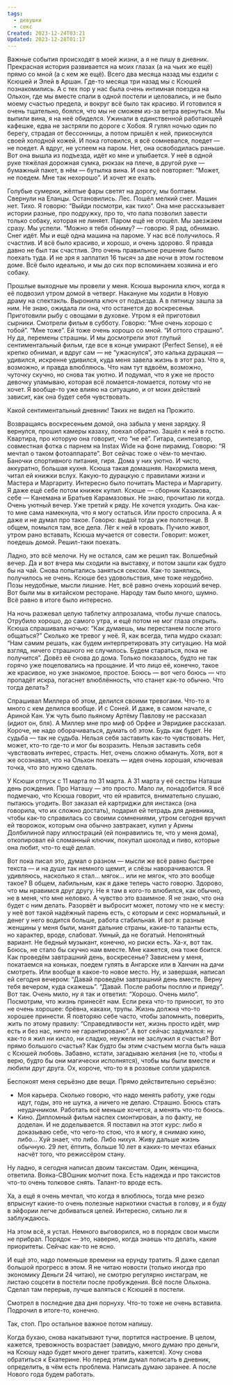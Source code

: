 ```yaml
---
tags:
  - девушки
  - секс
Created: 2023-12-24T03:21
Updated: 2023-12-28T01:17
---
```

Важные события происходят в моей жизни, а я не пишу в дневник. Прекрасная история развивается на моих глазах (а на чьих же ещё) прямо со мной (а с кем же ещё). Всего два месяца назад мы ездили с Ксюшей и Элей в Аршан. Где-то месяца три назад мы с Ксюшей познакомились. А с тех пор у нас была очень интимная поездка на Ольхон, где мы вместе спали в одной постели и целовались, и не было моему счастью предела, и вокруг всё было так красиво. И готовился я очень тщательно, боялся, что мы не сможем из-за ветра вернуться. Мы выпили вина, я на неё обиделся. Ужинали в единственной работающей кафешке, едва не застряли по дороге с Хобоя. Я гулял ночью один по берегу, страдая от бессонницы, а потом пришёл к ней, прикоснулся своей холодной кожей. И пока готовился, я всё сомневался, поедет — не поедет. А вдруг, не успеем на паром. Нет, она освободилась раньше. Вот она вышла из подъезда, идёт ко мне и улыбается. У неё в одной руке тяжёлая дорожная сумка, рюкзак на плече, в другой руке — бумажный пакет, в нём — бутылка вина. И она всё повторяет: “Может, не поедем. Мне так нехорошо”. И хочет же ехать.

Голубые сумерки, жёлтые фары светят на дорогу, мы болтаем. Свернули на Еланцы. Остановились. Лес. Пошёл мелкий снег. Машин нет. Тихо. Я говорю: “Выйди посмотри, как тихо”. Она мне рассказывает истории разные, про подружку, про то, что папа позволил завести только собаку, которая не линяет. Паром ещё не отошёл. Мы заезжаем сразу. Мы успели. “Можно я тебя обниму? — говорю. Я рад, обнимаю. Снег идёт. Мы и ещё одна машина на пароме. У нас всё получилось. Я счастлив. И всё было красиво, и хорошо, и очень здорово. Я правда давно не был так счастлив. Это очень правильное решение было поехать туда. И не зря я заплатил 16 тысяч за две ночи в этом гостевом доме. Всё было идеально, и мы до сих пор вспоминаем хозяина и его собаку.

Прошлые выходные мы провели у меня. Ксюша выронила ключ, когда я её подвозил утром домой в четверг. Накануне мы ходили в Новую драму на спектакль. Выронила ключ от подъезда. А в пятницу зашла за ним. Не знаю, ожидала ли она, что останется до воскресенья. Приготовили рыбу с овощами в духовке. Утром я ей приготовил сырники. Смотрели фильм в субботу. Говорю: “Мне очень хорошо с тобой”. “Мне тоже”. Ей тоже очень хорошо со мной. “И оттого страшно”. Ну да, перемены страшны. И мы досмотрели этот глупый сентиментальный фильм, где все в конце умирают (Perfect Sense), я её крепко обнимал, и вдруг сам — не “ужаснулся”, это калька дурацкая — удивился, искренне удивился, куда меня завела жизнь в этот раз. Что я, возможно, и правда влюбляюсь. Что нам тут вдвоём, возможно, чуточку скучно, но снова так уютно. И подумал, что я уже не просто девочку уламываю, которая всё ломается-ломается, потому что не хочет. Я вообще-то уже влияю на ситуацию, и от моих действий зависит, как она будет себя чувствовать.

Какой сентиментальный дневник! Таких не видел на Прожито.

Возвращаясь воскресеньем домой, она забыла у меня зарядку. Я вернулся, прошил камеры казаху, поехал обратно. Зашёл к ней в гостю. Квартира, про которую она говорит, что “не её”. Гитара, синтезатор, совместная фотка с парнем на Instax Wide на фоне пирамид. Говорю: “Я мечтал о таком фотоаппарате”. Вот сейчас тоже о чём-то мечтаю. Баночки спортивного питания, гиря. Дома у них уютно. И чисто, аккуратно, большая кухня. Ксюша такая домашняя. Накормила меня, читал ей книжки вслух. Какую-то дурацкую с правилами жизни и Мастера и Маргариту. Интересно было почитать Мастера и Маргариту. Я даже ещё себе потом книжек купил. Ксюше — сборник Казакова, себе — Канемана и Братьев Карамазовых. Не знаю, прочитаю ли когда. Очень уютный вечер. Уже третий к ряду. Не хочется уходить. Она как-то мне сама намекнула, что я могу остаться. Или просто спросила. А я даже и не думал про такое. Говорю: выдай тогда уже полотенце. В общем, помылся там, все дела. Лёг к ней в кровать. Пучило живот, утром рано вставать, Ксюша мучается от совести. Говорит: может, поедешь домой. Решил-таки поехать.

Ладно, это всё мелочи. Ну не остался, сам же решил так. Волшебный вечер. Да и вот вчера мы сходили на выставку, и потом зашли как будто бы на чай. Снова попытались заняться сексом. Как-то занялись, получилось не очень. Ксюше без удовольствия, мне тоже неудобно. Позы неудобные, мысли лишние. Нет, всё равно очень хороший вечер. Вот были мы в китайском ресторане. Народу там было много, шумно. Всё равно в итоге было интересно.

На ночь разжевал целую таблетку алпрозалама, чтобы лучше спалось. Отрубило хорошо, до самого утра, и ещё потом не мог глаза открыть. Ксюша спрашивала ночью: “Как думаешь, мы перестанем после этого общаться?” Сколько же тревог у неё. Я, как всегда, типа мудро сказал: “Нам самим решать, как будем интерпретировать эту ситуацию. На мой взгляд, ничего страшного не случилось. Будем стараться, пока не получится”. Довёз её снова до дома. Только показалось, будто не так горячо уже поцеловались на прощание. И что лицо её, конечно, такое же красивое, но уже знакомое, простое. Боюсь — вот чего боюсь — что пропадёт искра, погаснет влюблённость, что станет как-то обычно. Что тогда делать?

Спрашивал Миллера об этом, делился своими тревогами. Что-то я много с кем делился вообще. И с Соней. И даже, в самом начале, с Ариной Кан. Уж чуть было пьяному Артёму Павлову не рассказал (идиот он, бля). А Миллер мне про миф об Орфее и Эвридике рассказал. Короче, не надо оборачиваться, думать об этом. Будь как будет. Не судьба — так не судьба. Нельзя себя заставить как-то чувствовать. Нет, может, кто-то где-то и мог бы возразить. Нельзя заставить себя чувствовать интерес, страсть. Нет, очень сложно обмануть. Хотя, вот я же осознавал, что на Ольхон поехать — идея очень хорошая, ключевая точка, что это нужно сделать.

У Ксюши отпуск с 11 марта по 31 марта. А 31 марта у её сестры Наташи день рождения. Про Наташу — это просто. Мало ли, понадобится. Я всё подмечаю, что Ксюша говорит, что ей нравится, внимательно слушаю, пытаюсь угодить. Вот заказал ей картриджи для инстакса (она говорила, что их сложно достать), подарил ей тетрадь для дневника, чтобы как-то справилась со своими сомнениями, утром сегодня вручил ей творожок, которым она обычно завтракает, купил у Арины Долбилиной пару иллюстраций (ей понравились те, что у меня дома), откопировал ей сломанный ключик, покупал шоколад и пиво, которые она любит, что-то ещё делал.

Вот пока писал это, думал о разном — мысли же всё равно быстрее текста — и на душе так немного щемит, и слёзы наворачиваются. Я удивляюсь, насколько я стал… мягок… или не мягок, что это вообще такое? В общем, лабильным, как я даже теперь часто говорю. Здорово, что мы нравимся друг другу. Не я там в кого-то влюбился, как обычно, не в меня, что мне неловко. А чувство это взаимное. Я не знаю, что она будет с ним делать. Разорвёт и выбросит может, потому что не к месту: у неё вот такой надёжный парень есть, с которым и секс нормальный, и денег у него водится больше, работа стабильная. И вот я: разные женщины у меня были, манят дальние страны, какие-то таланты есть, но характер, вроде, слабоват. Умный, да не богатый. Непонятный вариант. Не бедный музыкант, конечно, но риски есть. Ха-х, вот так. Боюсь, не стало бы скучно нам вместе. Мне кажется, она тоже боится. Как проведём завтрашний день, воскресенье? Зависнем у меня, покатаемся на коньках, поедем гулять в Ангарске или в Ханчин на дачи смотреть. Или вообще в какое-то новое место. Ну, и завершая, написал ей сегодня вечером: “Давай проведём завтрашний день вместе. Верну тебя вечером, куда скажешь”. “Давай. После работы посплю и приеду”. Вот так. Очень мило, ну я так и ответил: “Хорошо. Очень мило”. Посмотрим, что жизнь принесёт нам. Если река что-то приносит, то это не очень хорошее: брёвна, какахи, трупы. Жизнь должна что-то хорошее принести. Я повторяю себе часто, чтобы запомнить, поверить, жить по этому правилу: “Справедливости нет, жизнь просто идёт, мир есть и без нас, ничто не гарантировано”. А вот сейчас задумался: ну как-то я жил ни кисло, ни сладко, неужели не заслужил я счастья? Вот прямо большого счастья? Как будто бы этим счастьем могла быть наша с Ксюшей любовь. Забавно, кстати, загадываю желания (не то, чтобы я верю, будто бы они магически исполнятся), чтобы мы были вместе и любили друг друга. Ох, короче, что-то я в розовые сопли ударился.

Беспокоят меня серьёзно две вещи. Прямо действительно серьёзно:

- Моя карьера. Сколько говорю, что надо менять работу, уже годы идут, годы, это не шутка, а ничего не делаю. Страшно. Боюсь стать неудачником. Работать всё меньше хочется, а менять что-то боюсь.
- Кино. Дипломный фильм наспех смонтирован, а по факту, не доделан. И не доделывается. Я поставил на этот курс: либо я доказываю себе, что чего-то стою, что я могу, я снимаю кино, либо… Хуй знает, что либо. Либо нихуя. Живу дальше жизнь обычную. 29 лет, ёптить, больше 10 лет в каких-то мечтах ебаных насчёт того, что режиссёром стану.

Ну ладно, я сегодня написал двоим таксистам. Один, женщина, ответила. Вояка-СВОшник молчит пока. Есть надежда и про таксистов что-то очень толковое снять. Талант-то вроде есть.

Ха, а ещё я очень мечтал, что когда я влюблюсь, тогда мне резко впрыснут какие-то очень полезные наркотики счастья в голову, и я буду в эйфории легче добиваться целей. Интересно, сильно ли я заблуждаюсь.

На этом всё, я устал. Немного выговорился, но в порядок свои мысли не прибрал. Порядок — это, наверно, когда знаешь что делать, какие приоритеты. Сейчас как-то не ясно.

И ещё это, надо поменьше времени на ерунду тратить. Я даже сделал большой прогресс в этом. Я не читаю новости (только иногда про экономику Деньги 24 читаю), не смотрю регулярно инстаграм, не листаю соцсети в постели после пробуждения. Всё после Ольхона. Сделал там перерыв, лучше валяться с Ксюшей в постели.

Смотрел в последние два дня порнуху. Что-то тоже не очень вставила. Подрочил в итоге-то, конечно.

Так, стоп. Про остальное важное потом напишу.

Когда бухаю, снова накатывают тучи, портится настроение. В целом, кажется, тревожность возрастает (завидую, много думаю про деньги, на Ксюшу надо будет много денег тратить, кажется). Хочу снова обратиться к Екатерине. Но перед этим думал пописать в дневник, определить, в чём есть проблема. Написать думаю заранее. А после Нового года будем работать.